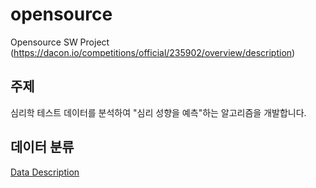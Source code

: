 # opensource
Opensource SW Project (https://dacon.io/competitions/official/235902/overview/description)

## 주제
심리학 테스트 데이터를 분석하여 "심리 성향을 예측"하는 알고리즘을 개발합니다.

## 데이터 분류
[Data Description](https://github.com/f1v3-dev/opensource/blob/main/data_desc)
